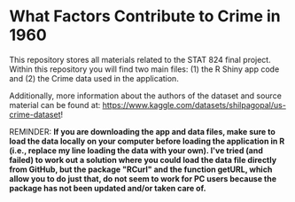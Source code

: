 # What Factors Contribute to Crime in 1960
This repository stores all materials related to the STAT 824 final project. Within this repository you will find two main files: (1) the R Shiny app code and (2) the Crime data used in the application.

Additionally, more information about the authors of the dataset and source material can be found at: https://www.kaggle.com/datasets/shilpagopal/us-crime-dataset!

REMINDER: **If you are downloading the app and data files, make sure to load the data locally on your computer before loading the application in R (i.e., replace my line loading the data with your own). I've tried (and failed) to work out a solution where you could load the data file directly from GitHub, but the package "RCurl" and the function getURL, which allow you to do just that, do not seem to work for PC users because the package has not been updated and/or taken care of.**
